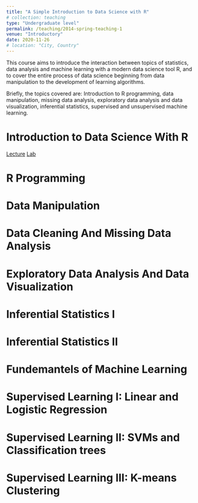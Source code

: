 ```yaml
---
title: "A Simple Introduction to Data Science with R"
# collection: teaching
type: "Undergraduate level"
permalink: /teaching/2014-spring-teaching-1
venue: "Introductory"
date: 2020-11-26
# location: "City, Country"
---
```


This course aims to introduce the interaction between topics of statistics, data analysis and machine learning with a modern data science tool R, and to cover the entire process of data science beginning from data manipulation to the development of learning algorithms. 

Briefly, the topics covered are: Introduction to R programming, data manipulation, missing data analysis, exploratory data analysis and data visualization, inferential statistics, supervised and unsupervised machine learning.

Introduction to Data Science With R
======

[Lecture](/files/paper1.pdf)
[Lab](/files/paper1.pdf)


R Programming
======

Data Manipulation
======

Data Cleaning And Missing Data Analysis
======

Exploratory Data Analysis And Data Visualization
======

Inferential Statistics I
======

Inferential Statistics II
======

Fundemantels of Machine Learning
======

Supervised Learning I: Linear and Logistic Regression
======

Supervised Learning II: SVMs and Classification trees
======

Supervised Learning III: K-means Clustering
======
